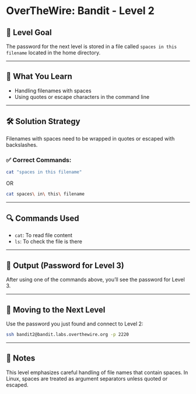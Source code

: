 
# OverTheWire: Bandit - Level 2

## 🎯 Level Goal

The password for the next level is stored in a file called `spaces in this filename` located in the home directory.

---

## 🧠 What You Learn

- Handling filenames with spaces
- Using quotes or escape characters in the command line

---

## 🛠️ Solution Strategy

Filenames with spaces need to be wrapped in quotes or escaped with backslashes.

### ✅ Correct Commands:

```bash
cat "spaces in this filename"
```

OR

```bash
cat spaces\ in\ this\ filename
```

---

## 🔍 Commands Used

- `cat`: To read file content
- `ls`: To check the file is there

---

## 🔑 Output (Password for Level 3)

After using one of the commands above, you’ll see the password for Level 3.

---

## 🚀 Moving to the Next Level

Use the password you just found and connect to Level 2:

```bash
ssh bandit2@bandit.labs.overthewire.org -p 2220
```

---

## 📓 Notes

This level emphasizes careful handling of file names that contain spaces. In Linux, spaces are treated as argument separators unless quoted or escaped.

